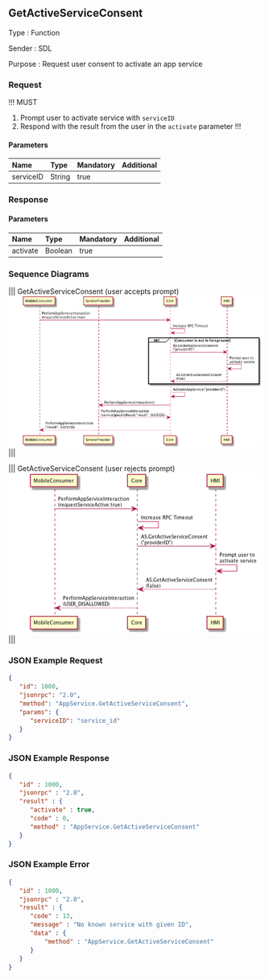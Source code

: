 ## GetActiveServiceConsent

Type
: Function

Sender
: SDL

Purpose
: Request user consent to activate an app service

### Request

!!! MUST
1. Prompt user to activate service with `serviceID`
2. Respond with the result from the user in the `activate` parameter
!!!

#### Parameters

|Name|Type|Mandatory|Additional|
|:---|:---|:--------|:---------|
|serviceID|String|true||

### Response

#### Parameters

|Name|Type|Mandatory|Additional|
|:---|:---|:--------|:---------|
|activate|Boolean|true||

### Sequence Diagrams
|||
GetActiveServiceConsent (user accepts prompt)
![GetActiveServiceConsent](./assets/GetActiveServiceConsent_Allow.png)
|||

|||
GetActiveServiceConsent (user rejects prompt)
![GetActiveServiceConsent](./assets/GetActiveServiceConsent_Reject.png)
|||

### JSON Example Request

```json
{
   "id": 1000,
   "jsonrpc": "2.0",
   "method": "AppService.GetActiveServiceConsent",
   "params": {
      "serviceID": "service_id"
   }
}
```

### JSON Example Response

```json
{
   "id" : 1000,
   "jsonrpc" : "2.0",
   "result" : {
      "activate" : true,
      "code" : 0,
      "method" : "AppService.GetActiveServiceConsent"
   }
}
```

### JSON Example Error

```json
{
   "id" : 1000,
   "jsonrpc" : "2.0",
   "result" : {
      "code" : 13,
      "message" : "No known service with given ID",
      "data" : {
          "method" : "AppService.GetActiveServiceConsent"
      }
   }
}
```